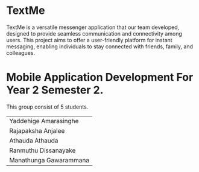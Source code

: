 # TextMe
TextMe is a versatile messenger application that our team developed, designed to provide seamless communication and connectivity among users. This project aims to offer a user-friendly platform for instant messaging, enabling individuals to stay connected with friends, family, and colleagues.

# Mobile Application Development For Year 2 Semester 2.
This group consist of 5 students.

<table>
  <tr>
    <td>
Yaddehige Amarasinghe
      </td>
        </tr>
<tr>
  <td>
Rajapaksha Anjalee
    </td>
  </tr>
  <tr>
  <td>
Athauda Athauda
    </td>
  </tr>
  <tr>
  <td>
Ranmuthu Dissanayake
    </td>
  </tr>
  <tr>
  <td>
Manathunga Gawarammana
    </td>
  </tr>

